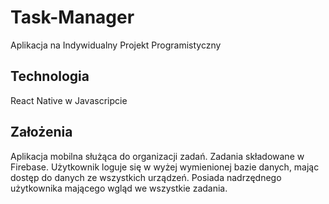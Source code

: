 # Task-Manager
Aplikacja na Indywidualny Projekt Programistyczny

## Technologia
React Native w Javascripcie

## Założenia
Aplikacja mobilna służąca do organizacji zadań. Zadania składowane w Firebase. Użytkownik loguje się w wyżej wymienionej bazie danych, mając dostęp do danych ze wszystkich urządzeń. Posiada nadrzędnego użytkownika mającego wgląd we wszystkie zadania.

